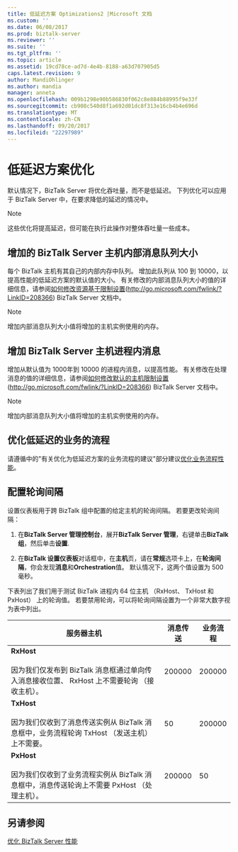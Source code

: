 ```yaml
---
title: 低延迟方案 Optimizations2 |Microsoft 文档
ms.custom: ''
ms.date: 06/08/2017
ms.prod: biztalk-server
ms.reviewer: ''
ms.suite: ''
ms.tgt_pltfrm: ''
ms.topic: article
ms.assetid: 19cd78ce-ad7d-4e4b-8188-a63d707905d5
caps.latest.revision: 9
author: MandiOhlinger
ms.author: mandia
manager: anneta
ms.openlocfilehash: 009b1298e90b586830f062c8e884b88995f9e33f
ms.sourcegitcommit: cb908c540d8f1a692d01dc8f313e16cb4b4e696d
ms.translationtype: MT
ms.contentlocale: zh-CN
ms.lasthandoff: 09/20/2017
ms.locfileid: "22297989"
---
```

# <a name="low-latency-scenario-optimizations"></a>低延迟方案优化
默认情况下，BizTalk Server 将优化吞吐量，而不是低延迟。 下列优化可以应用于 BizTalk Server 中，在要求降低的延迟的情况中。  
  
> [!NOTE]  
>  这些优化将提高延迟，但可能在执行此操作对整体吞吐量一些成本。  
  
## <a name="increase-the-biztalk-server-host-internal-message-queue-size"></a>增加的 BizTalk Server 主机内部消息队列大小  
 每个 BizTalk 主机有其自己的内部内存中队列。 增加此队列从 100 到 10000，以提高性能的低延迟方案的默认值的大小。 有关修改的内部消息队列大小的值的详细信息，请参阅[如何修改资源基于限制设置](http://go.microsoft.com/fwlink/?LinkID=208366)(http://go.microsoft.com/fwlink/?LinkID=208366) BizTalk Server 文档中。  
  
> [!NOTE]  
>  增加内部消息队列大小值将增加的主机实例使用的内存。  
  
## <a name="increase-the-biztalk-server-host-in-process-messages"></a>增加 BizTalk Server 主机进程内消息  
 增加从默认值为 1000年到 10000 的进程内消息，以提高性能。 有关修改在处理消息的值的详细信息，请参阅[如何修改默认的主机限制设置](http://go.microsoft.com/fwlink/?LinkID=208366)(http://go.microsoft.com/fwlink/?LinkID=208366) BizTalk Server 文档中。  
  
> [!NOTE]  
>  增加内部消息队列大小值将增加的主机实例使用的内存。  
  
## <a name="optimize-orchestrations-for-low-latency"></a>优化低延迟的业务的流程  
 请遵循中的"有关优化为低延迟方案的业务流程的建议"部分建议[优化业务流程性能](../technical-guides/optimizing-orchestration-performance.md)。  
  
## <a name="configure-polling-intervals"></a>配置轮询间隔  
 设置仪表板用于跨 BizTalk 组中配置的给定主机的轮询间隔。 若要更改轮询间隔：  
  
1.  在**BizTalk Server 管理控制台**，展开**BizTalk Server 管理**，右键单击**BizTalk 组**，然后单击**设置**.  
  
2.  在**BizTalk 设置仪表板**对话框中，在**主机**页，请在**常规**选项卡上，在**轮询间隔**，你会发现**消息**和**Orchestration**值。 默认情况下，这两个值设置为 500 毫秒。  
  
 下表列出了我们用于测试 BizTalk 进程内 64 位主机 （RxHost、 TxHost 和 PxHost） 上的轮询值。 若要禁用轮询，可以将轮询间隔设置为一个非常大数字视为表中列出。  
  
|服务器主机|消息传送|业务流程|  
|------------------|---------------|-------------------|  
|**RxHost**<br /><br /> 因为我们仅发布到 BizTalk 消息框通过单向传入消息接收位置、 RxHost 上不需要轮询 （接收主机）。|200000|200000|  
|**TxHost**<br /><br /> 因为我们仅收到了消息传送实例从 BizTalk 消息框中，业务流程轮询 TxHost （发送主机） 上不需要。|50|200000|  
|**PxHost**<br /><br /> 因为我们仅收到了业务流程实例从 BizTalk 消息框中，消息传送轮询上不需要 PxHost （处理主机）。|200000|50|  
  
## <a name="see-also"></a>另请参阅  
 [优化 BizTalk Server 性能](../technical-guides/optimizing-biztalk-server-performance.md)